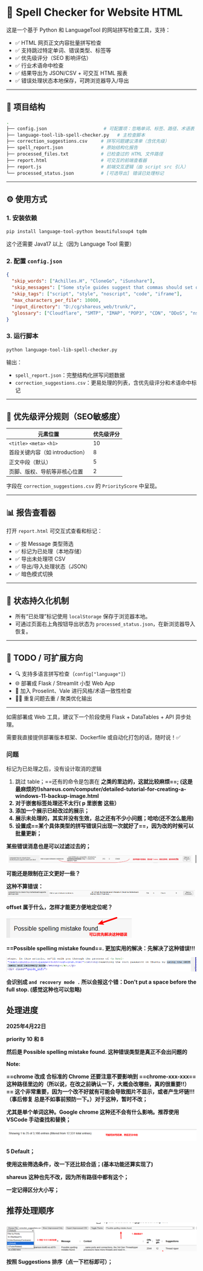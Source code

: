 # 📝 Spell Checker for Website HTML

这是一个基于 Python 和 LanguageTool 的网站拼写检查工具，支持：

- ✅ HTML 网页正文内容批量拼写检查
- ✅ 支持跳过特定单词、错误类型、标签等
- ✅ 优先级评分（SEO 影响评估）
- ✅ 行业术语命中检查
- ✅ 结果导出为 JSON/CSV + 可交互 HTML 报表
- ✅ 错误处理状态本地保存，可跨浏览器导入/导出

------

## 📁 项目结构

```bash
.
├── config.json                     # 可配置项：忽略单词、标签、路径、术语表
├── language-tool-lib-spell-checker.py   # 主检查脚本
├── correction_suggestions.csv     # 拼写问题建议清单（含优先级）
├── spell_report.json              # 原始结构化报告
├── processed_files.txt            # 已检查过的 HTML 文件路径
├── report.html                    # 可交互的前端查看器
├── report.js                      # 前端交互逻辑（由 script src 引入）
└── processed_status.json          # [可选导出] 错误已处理标记
```

------

## ⚙️ 使用方式

### 1. 安装依赖

```bash
pip install language-tool-python beautifulsoup4 tqdm
```

这个还需要 Java17 以上（因为 Language Tool 需要）

### 2. 配置 `config.json`

```json
{
  "skip_words": ["Achilles.H", "CloneGo", "iSunshare"],
  "skip_messages": ["Some style guides suggest that commas should set off the year in a month-day-year date"],
  "skip_tags": ["script", "style", "noscript", "code", "iframe"],
  "max_characters_per_file": 10000,
  "input_directory": "D:/cg/shareus_web/trunk/",
  "glossary": ["Cloudflare", "SMTP", "IMAP", "POP3", "CDN", "DDoS", "nslookup"]
}
```

### 3. 运行脚本

```bash
python language-tool-lib-spell-checker.py
```

输出：

- `spell_report.json`：完整结构化拼写问题数据
- `correction_suggestions.csv`：更易处理的列表，含优先级评分和术语命中标记

------

## 🧠 优先级评分规则（SEO敏感度）

| 元素位置                        | 优先级评分 |
| ------------------------------- | ---------- |
| `<title>` `<meta>` `<h1>`       | 10         |
| 首段关键内容（如 introduction） | 8          |
| 正文中段（默认）                | 5          |
| 页脚、版权、导航等非核心位置    | 2          |

字段在 `correction_suggestions.csv` 的 `PriorityScore` 中呈现。

------

## 📊 报告查看器

打开 `report.html` 可交互式查看和标记：

- ✅ 按 Message 类型筛选
- ✅ 标记为已处理（本地存储）
- ✅ 导出未处理项 CSV
- ✅ 导出/导入处理状态（JSON）
- ✅ 暗色模式切换

------

## 🔐 状态持久化机制

- 所有“已处理”标记使用 `localStorage` 保存于浏览器本地。
- 可通过页面右上角按钮导出状态为 `processed_status.json`，在新浏览器导入恢复。

------

## 🧩 TODO / 可扩展方向

- 🔍 支持多语言拼写检查（`config["language"]`）
- 🌐 部署成 Flask / Streamlit 小型 Web App
- 📏 加入 Proselint、Vale 进行风格/术语一致性检查
- 🕵🏻 重复问题去重 / 聚类优化输出

------

如需部署成 Web 工具，建议下一个阶段使用 Flask + DataTables + API 异步处理。

需要我直接提供部署版本框架、Dockerfile 或自动化打包的话，随时说！✅

### 问题

标记为已处理之后，没有设计取消的逻辑

1. 跳过 table；==还有的命令是包裹在 <b>之类的里边的，这就比较麻烦==; (这是最麻烦的!)shareus.com/computer/detailed-tutorial-for-creating-a-windows-11-backup-image.html
2. 对于嵌套标签处理还不太行( p 里嵌套 <strong> <b> 这些）
2. 添加一个展示已经改过的展示；
3. 展示未处理的，其实并没有生效，**总之还有不少小问题**；哈哈(还不怎么能用)
4. 设置成==某个具体类型的拼写错误只出现一次就好了==，因为改的时候可以批量更新；

某些错误消息也是可以过滤过去的；

![image-20250422164118679](assets/Readme-spell-checker/image-20250422164118679.png)

可能还是限制在正文更好一些？

这种不算错误：
![image-20250422164226242](assets/Readme-spell-checker/image-20250422164226242.png)

offset 属于什么，怎样才能更方便地定位呢？

![image-20250422165714225](assets/Readme-spell-checker/image-20250422165714225.png)

==Possible spelling mistake found==. 更加实用的解决：先解决了这种错误!!!

![image-20250422170723456](assets/Readme-spell-checker/image-20250422170723456.png)

会识别成 `and recovery mode .` 所以会报这个错：Don’t put a space before the full stop. (感觉这种也可以忽略)

## 处理进度

2025年4月22日 

priority 10 和 8

然后是 Possible spelling mistake found. **这种错误类型是真正不会出问题的**

Note:

==chrome 改成 合标准的 Chrome 还要注意不要影响到 ==chrome-xxx-xxx== 这种路径里边的（所以说，在改之前确认一下，大概会改哪些，真的很重要!!）== 这个非常重要，因为一个改不好就有可能会导致图片不显示，或者产生坏链!!! （事后修复 总是不如事前预防一下。）对于这种，暂时不改；

尤其是单个单词这种。Google chrome 这种还不会有什么影响。推荐使用 VSCode 手动查找和替换；

![image-20250422175429710](assets/Readme-spell-checker/image-20250422175429710.png)

5 Default；	

使用这些筛选条件，改一下还比较合适；(基本功能还算实现了)

shareus 这种也先不改，因为所有路径中都有这个；

一定记得区分大小写；

## 推荐处理顺序

![image-20250423111324030](assets/Readme-spell-checker/image-20250423111324030.png)

按照 Suggestions 排序（点一下栏标即可）；



